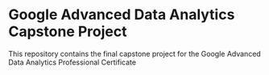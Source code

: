 # Google Advanced Data Analytics Capstone Project
This repository contains the final capstone project for the Google Advanced Data Analytics Professional Certificate
